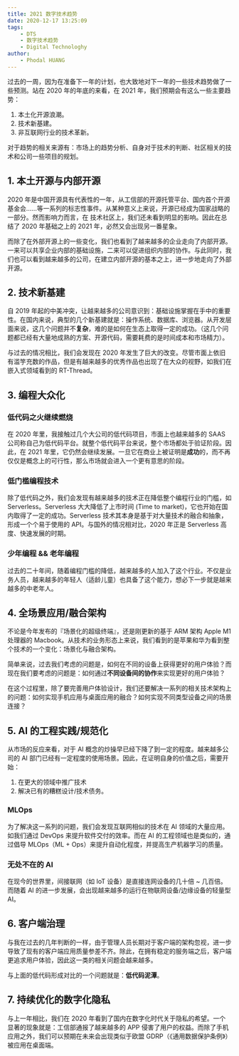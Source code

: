 ```yaml
---
title: 2021 数字技术趋势
date: 2020-12-17 13:25:09
tags: 
    - DTS 
    - 数字技术趋势
    - Digital Technologhy
author:
    - Phodal HUANG
---
```


过去的一周，因为在准备下一年的计划，也大致地对下一年的一些技术趋势做了一些预测。站在 2020 年的年底的来看，在 2021 年，我们预期会有这么一些主要趋势：

1. 本土化开源浪潮。
2. 技术新基建。
3. 非互联网行业的技术革新。

对于趋势的相关来源有：市场上的趋势分析、自身对于技术的判断、社区相关的技术和公司一些项目的规划。

## 1. 本土开源与内部开源

2020 年是中国开源具有代表性的一年，从工信部的开源托管平台、国内首个开源基金会……等一系列的标志性事件。从某种意义上来说，开源已经成为国家战略的一部分。然而影响力而言，在 技术社区上，我们还未看到明显的影响。因此在总结了 2020 年基础之上的 2021 年，必然又会出现另一番星象。

而除了在外部开源上的一些变化，我们也看到了越来越多的企业走向了内部开源。一来可以共享企业内部的基础设施，二来可以促进组织内部的协作。与此同时，我们也可以看到越来越多的公司，在建立内部开源的基本之上，进一步地走向了外部开源。

## 2. 技术新基建

自 2019 年起的中美冲突，让越来越多的公司意识到：基础设施掌握在手中的重要性。在国内来说，典型的几个新基建就是：操作系统、数据库、浏览器。从开发层面来说，这几个问题并不**复杂**，难的是如何在生态上取得一定的成功。（这几个问题都已经有大量地成熟的方案、开源代码，需要耗费的是时间成本和市场精力）。

与过去的情况相比，我们会发现在 2020 年发生了巨大的改变。尽管市面上依旧有滥竽充数的作品，但是有越来越多的优秀作品也出现了在大众的视野，如我们在嵌入式领域看到的 RT-Thread。

## 3. 编程大众化

### 低代码之火继续燃烧

在 2020 年里，我接触过几个大公司的低代码项目，市面上也越来越多的 SAAS 公司称自己为低代码平台。就整个低代码平台来说，整个市场都处于验证阶段。因此，在 2021 年里，它仍然会继续发展。一旦它在商业上被证明是**成功**的，而不再仅仅是概念上的可行性，那么市场就会进入一个更有意思的阶段。

### 低门槛编程技术 

除了低代码之外，我们会发现有越来越多的技术正在降低整个编程行业的门槛，如 Serverless。Serverless 大大降低了上市时间 (Time to market)，它也开始在国内取得了一定的成功。Serverless 技术其本身是基于对大量技术的融合和抽象，形成一个个易于使用的 API。与国外的情况相对比，2020 年正是 Serverless 高度、快速发展的时期。

### 少年编程 && 老年编程

过去的二十年间，随着编程门槛的降低，越来越多的人加入了这个行业。不仅是业务人员，越来越多的年轻人（适龄儿童）也具备了这个能力，想必下一步就是越来越多的中老年人。

## 4. 全场景应用/融合架构

不论是今年发布的『场景化的超级终端』，还是刚更新的基于 ARM 架构 Apple M1 处理器的 Macbook。从技术的业务形态上来说，我们看到的是苹果和华为看到整个技术的一个变化：场景化与融合架构。

简单来说，过去我们考虑的问题是，如何在不同的设备上获得更好的用户体验？而现在我们要考虑的问题是：如何通过**不同设备间的协作**来实现更好的用户体验？

在这个过程里，除了要完善用户体验设计，我们还要解决一系列的相关技术架构上的问题：如何实现手机应用与桌面应用的融合？如何实现不同类型设备之间的场景连接？

## 5. AI 的工程实践/规范化

从市场的反应来看，对于 AI 概念的炒操早已经下降了到一定的程度。越来越多公司的 AI 部门已经有一定程度的使用场景。因此，在证明自身的价值之后，需要开始：

1. 在更大的领域中推广技术
2. 解决已有的糟糕设计/技术债务。

### MLOps

为了解决这一系列的问题，我们会发现互联网相似的技术在 AI 领域的大量应用。如我们通过 DevOps 来提升软件交付的效率。而在 AI 的工程领域也是类似的，通过倡导 MLOps（ML + Ops）来提升自动化程度，并提高生产机器学习的质量。

### 无处不在的 AI

在现今的世界里，间接联网（如 IoT 设备）是直接连网设备的几十倍 ~ 几百倍。而随着 AI 的进一步发展，会出现越来越多的运行在物联网设备/边缘设备的轻量型 AI。

## 6. 客户端治理

与我在过去的几年判断的一样，由于管理人员长期对于客户端的架构忽视，进一步导致了现有的客户端应用质量参差不齐。除此，在拥有稳定的服务端之后，客户端更追求用户体验，因此这一类的相关问题会越来越多。

与上面的低代码形成对比的一个问题就是：**低代码泥潭**。

## 7. 持续优化的数字化隐私

与上一年相比，我们在 2020 年看到了国内在数字化时代关于隐私的希望。一个显著的现象就是：工信部通报了越来越多的 APP 侵害了用户的权益。而除了手机应用之外，我们可以预期在未来会出现类似于欧盟 GDRP（《通用数据保护条例》）被应用在桌面端。

